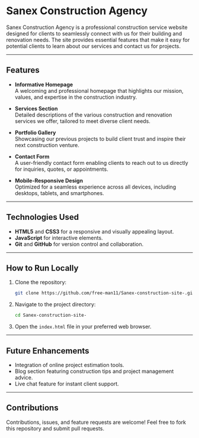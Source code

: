 
# **Sanex Construction Agency**

Sanex Construction Agency is a professional construction service website designed for clients to seamlessly connect with us for their building and renovation needs. The site provides essential features that make it easy for potential clients to learn about our services and contact us for projects.

---

## **Features**

- **Informative Homepage**  
  A welcoming and professional homepage that highlights our mission, values, and expertise in the construction industry.

- **Services Section**  
  Detailed descriptions of the various construction and renovation services we offer, tailored to meet diverse client needs.

- **Portfolio Gallery**  
  Showcasing our previous projects to build client trust and inspire their next construction venture.

- **Contact Form**  
  A user-friendly contact form enabling clients to reach out to us directly for inquiries, quotes, or appointments.

- **Mobile-Responsive Design**  
  Optimized for a seamless experience across all devices, including desktops, tablets, and smartphones.

---

## **Technologies Used**

- **HTML5** and **CSS3** for a responsive and visually appealing layout.
- **JavaScript** for interactive elements.
- **Git** and **GitHub** for version control and collaboration.

---

## **How to Run Locally**

1. Clone the repository:
   ```bash
   git clone https://github.com/free-man11/Sanex-construction-site-.git
   ```
2. Navigate to the project directory:
   ```bash
   cd Sanex-construction-site-
   ```
3. Open the `index.html` file in your preferred web browser.

---

## **Future Enhancements**

- Integration of online project estimation tools.
- Blog section featuring construction tips and project management advice.
- Live chat feature for instant client support.

---

## **Contributions**

Contributions, issues, and feature requests are welcome! Feel free to fork this repository and submit pull requests.



